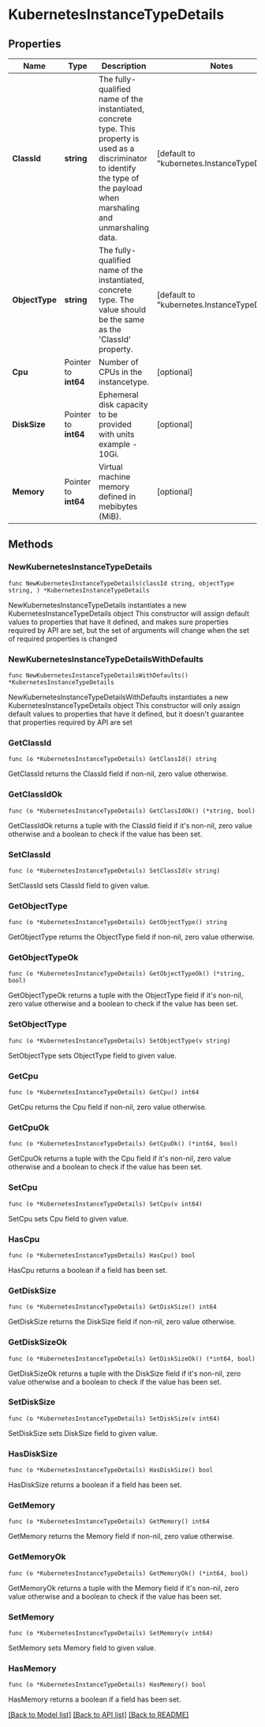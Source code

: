 # KubernetesInstanceTypeDetails

## Properties

Name | Type | Description | Notes
------------ | ------------- | ------------- | -------------
**ClassId** | **string** | The fully-qualified name of the instantiated, concrete type. This property is used as a discriminator to identify the type of the payload when marshaling and unmarshaling data. | [default to "kubernetes.InstanceTypeDetails"]
**ObjectType** | **string** | The fully-qualified name of the instantiated, concrete type. The value should be the same as the &#39;ClassId&#39; property. | [default to "kubernetes.InstanceTypeDetails"]
**Cpu** | Pointer to **int64** | Number of CPUs in the instancetype. | [optional] 
**DiskSize** | Pointer to **int64** | Ephemeral disk capacity to be provided with units example - 10Gi. | [optional] 
**Memory** | Pointer to **int64** | Virtual machine memory defined in mebibytes (MiB). | [optional] 

## Methods

### NewKubernetesInstanceTypeDetails

`func NewKubernetesInstanceTypeDetails(classId string, objectType string, ) *KubernetesInstanceTypeDetails`

NewKubernetesInstanceTypeDetails instantiates a new KubernetesInstanceTypeDetails object
This constructor will assign default values to properties that have it defined,
and makes sure properties required by API are set, but the set of arguments
will change when the set of required properties is changed

### NewKubernetesInstanceTypeDetailsWithDefaults

`func NewKubernetesInstanceTypeDetailsWithDefaults() *KubernetesInstanceTypeDetails`

NewKubernetesInstanceTypeDetailsWithDefaults instantiates a new KubernetesInstanceTypeDetails object
This constructor will only assign default values to properties that have it defined,
but it doesn't guarantee that properties required by API are set

### GetClassId

`func (o *KubernetesInstanceTypeDetails) GetClassId() string`

GetClassId returns the ClassId field if non-nil, zero value otherwise.

### GetClassIdOk

`func (o *KubernetesInstanceTypeDetails) GetClassIdOk() (*string, bool)`

GetClassIdOk returns a tuple with the ClassId field if it's non-nil, zero value otherwise
and a boolean to check if the value has been set.

### SetClassId

`func (o *KubernetesInstanceTypeDetails) SetClassId(v string)`

SetClassId sets ClassId field to given value.


### GetObjectType

`func (o *KubernetesInstanceTypeDetails) GetObjectType() string`

GetObjectType returns the ObjectType field if non-nil, zero value otherwise.

### GetObjectTypeOk

`func (o *KubernetesInstanceTypeDetails) GetObjectTypeOk() (*string, bool)`

GetObjectTypeOk returns a tuple with the ObjectType field if it's non-nil, zero value otherwise
and a boolean to check if the value has been set.

### SetObjectType

`func (o *KubernetesInstanceTypeDetails) SetObjectType(v string)`

SetObjectType sets ObjectType field to given value.


### GetCpu

`func (o *KubernetesInstanceTypeDetails) GetCpu() int64`

GetCpu returns the Cpu field if non-nil, zero value otherwise.

### GetCpuOk

`func (o *KubernetesInstanceTypeDetails) GetCpuOk() (*int64, bool)`

GetCpuOk returns a tuple with the Cpu field if it's non-nil, zero value otherwise
and a boolean to check if the value has been set.

### SetCpu

`func (o *KubernetesInstanceTypeDetails) SetCpu(v int64)`

SetCpu sets Cpu field to given value.

### HasCpu

`func (o *KubernetesInstanceTypeDetails) HasCpu() bool`

HasCpu returns a boolean if a field has been set.

### GetDiskSize

`func (o *KubernetesInstanceTypeDetails) GetDiskSize() int64`

GetDiskSize returns the DiskSize field if non-nil, zero value otherwise.

### GetDiskSizeOk

`func (o *KubernetesInstanceTypeDetails) GetDiskSizeOk() (*int64, bool)`

GetDiskSizeOk returns a tuple with the DiskSize field if it's non-nil, zero value otherwise
and a boolean to check if the value has been set.

### SetDiskSize

`func (o *KubernetesInstanceTypeDetails) SetDiskSize(v int64)`

SetDiskSize sets DiskSize field to given value.

### HasDiskSize

`func (o *KubernetesInstanceTypeDetails) HasDiskSize() bool`

HasDiskSize returns a boolean if a field has been set.

### GetMemory

`func (o *KubernetesInstanceTypeDetails) GetMemory() int64`

GetMemory returns the Memory field if non-nil, zero value otherwise.

### GetMemoryOk

`func (o *KubernetesInstanceTypeDetails) GetMemoryOk() (*int64, bool)`

GetMemoryOk returns a tuple with the Memory field if it's non-nil, zero value otherwise
and a boolean to check if the value has been set.

### SetMemory

`func (o *KubernetesInstanceTypeDetails) SetMemory(v int64)`

SetMemory sets Memory field to given value.

### HasMemory

`func (o *KubernetesInstanceTypeDetails) HasMemory() bool`

HasMemory returns a boolean if a field has been set.


[[Back to Model list]](../README.md#documentation-for-models) [[Back to API list]](../README.md#documentation-for-api-endpoints) [[Back to README]](../README.md)


